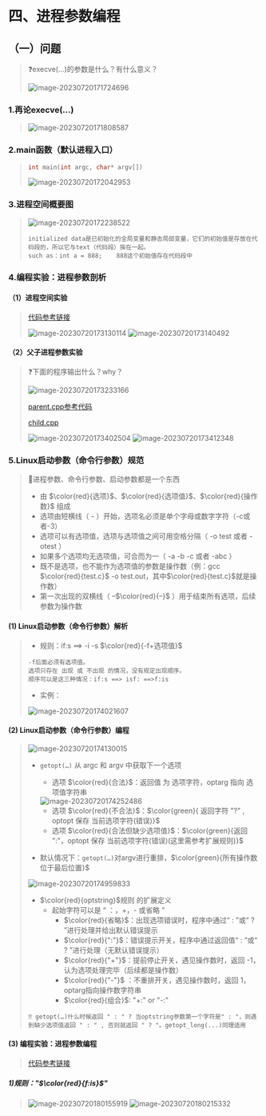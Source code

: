 # 四、进程参数编程

## （一）问题

> ❓execve(…)的参数是什么？有什么意义？
>
> <img src="四、进程参数编程.assets/image-20230720171724696.png" alt="image-20230720171724696" />

### 1.再论execve(…)

><img src="四、进程参数编程.assets/image-20230720171808587.png" alt="image-20230720171808587" />

### 2.main函数（默认进程入口）

>```c++
>int main(int argc, char* argv[])
>```
>
><img src="四、进程参数编程.assets/image-20230720172042953.png" alt="image-20230720172042953" />

### 3.进程空间概要图

><img src="四、进程参数编程.assets/image-20230720172238522.png" alt="image-20230720172238522" />
>
>```
>initialized data是已初始化的全局变量和静态局部变量，它们的初始值是存放在代码段的，所以它与text（代码段）挨在一起。
>such as：int a = 888;    888这个初始值存在代码段中
>```

### 4.编程实验：进程参数剖析

#### （1）进程空间实验

>[代码参考链接](https://github.com/WONGZEONJYU/Linux_System_Program/blob/main/3.Process_Parameter/mem.cpp)
>
><img src="四、进程参数编程.assets/image-20230720173130114.png" alt="image-20230720173130114" />
>
><img src="四、进程参数编程.assets/image-20230720173140492.png" alt="image-20230720173140492" />

#### （2）父子进程参数实验

>❓下面的程序输出什么？why？
>
><img src="四、进程参数编程.assets/image-20230720173233166.png" alt="image-20230720173233166" />
>
>[parent.cpp参考代码](https://github.com/WONGZEONJYU/Linux_System_Program/blob/main/3.Process_Parameter/parent.cpp)
>
>[child.cpp](https://github.com/WONGZEONJYU/Linux_System_Program/blob/main/3.Process_Parameter/child.cpp)
>
><img src="四、进程参数编程.assets/image-20230720173402504.png" alt="image-20230720173402504" />
>
><img src="四、进程参数编程.assets/image-20230720173412348.png" alt="image-20230720173412348" />

### 5.Linux启动参数（命令行参数）规范

>💨进程参数、命令行参数、启动参数都是一个东西
>
>* 由 $\color{red}{选项}$、$\color{red}{选项值}$、$\color{red}{操作数}$ 组成
>* 选项由短横线（ - ）开始，选项名必须是单个字母或数字字符（-c或者-3）
>* 选项可以有选项值，选项与选项值之间可用空格分隔（ -o test 或者 -otest ）
>* 如果多个选项均无选项值，可合而为一（ -a -b -c 或者 -abc ）
>* 既不是选项，也不能作为选项值的参数是操作数（例：gcc $\color{red}{test.c}$ -o test.out，其中$\color{red}{test.c}$就是操作数）
>* 第一次出现的双横线（ –$\color{red}{–}$ ）用于结束所有选项，后续参数为操作数

#### (1) Linux启动参数（命令行参数）解析

>* 规则：if:s ==> -i -s $\color{red}{-f+选项值}$
>
>```
>-f后面必须有选项值。
>选项只存在 出现 或 不出现 的情况，没有规定出现顺序。
>顺序可以是这三种情况：if:s ==> isf: ==>f:is
>```
>
>* 实例：
>
><img src="四、进程参数编程.assets/image-20230720174021607.png" alt="image-20230720174021607" />

#### (2) Linux启动参数（命令行参数）编程

> <img src="四、进程参数编程.assets/image-20230720174130015.png" alt="image-20230720174130015" />
>
> * `getopt(…)` 从 argc 和 argv 中获取下一个选项
>
>   * 选项 $\color{red}{合法}$：返回值 为 选项字符，optarg 指向 选项值字符串
>
>   <img src="四、进程参数编程.assets/image-20230720174252486.png" alt="image-20230720174252486" />
>
>   * 选项 $\color{red}{不合法}$：$\color{green}{ 返回字符 "?" , optopt 保存 当前选项字符(错误)}$
>   * 选项 $\color{red}{合法但缺少选项值}$：$\color{green}{返回 ":"，optopt 保存 当前选项字符(错误)(这里需参考扩展规则)}$
>
> * 默认情况下：`getopt(…)`对argv进行重排，$\color{green}{所有操作数位于最后位置}$
>
> <img src="四、进程参数编程.assets/image-20230720174959833.png" alt="image-20230720174959833" />
>
> * $\color{red}{optstring}$规则 的扩展定义
>   * 起始字符可以是 “ ：，+，- 或省略 ”
>     * $\color{red}{省略}$：出现选项错误时，程序中通过“ : ”或“ ? ”进行处理并给出默认错误提示
>     * $\color{red}{":"}$：错误提示开关，程序中通过返回值“ : ”或“ ? ”进行处理（无默认错误提示）
>     * $\color{red}{"+"}$：提前停止开关，遇见操作数时，返回 -1，认为选项处理完毕（后续都是操作数）
>     * $\color{red}{"-"}$ ：不重排开关，遇见操作数时，返回 1，optarg指向操作数字符串
>     * $\color{red}{组合}$: "+:" or "-:"
>
> ```
> ‼️ getopt(…)什么时候返回 " : " ? 当optstring参数第一个字符是" : "，则遇到缺少选项值返回 " : " , 否则就返回 " ? "。getopt_long(...)同理适用
> ```

#### (3) 编程实验：进程参数编程    

>[代码参考链接](https://github.com/WONGZEONJYU/Linux_System_Program/blob/main/3.Process_Parameter/main.cpp)

##### 1)规则："$\color{red}{f:is}$" 

><img src="四、进程参数编程.assets/image-20230720180155919.png" alt="image-20230720180155919" />
>
><img src="四、进程参数编程.assets/image-20230720180215332.png" alt="image-20230720180215332" />
>
>






